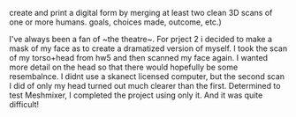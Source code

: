 create and print a digital form by merging at least two clean 3D scans of one or more humans.
goals, choices made, outcome, etc.)

I've always been a fan of ~the theatre~. For prject 2 i decided to make a mask of my face as to create a dramatized version of myself. I took the scan of my torso+head from hw5 and then scanned my face again. I wanted more detail on the head so that there would hopefully be some resembalnce. I didnt use a skanect licensed computer, but the second scan I did of only my head turned out much clearer than the first. Determined to test Meshmixer, I completed the project using only it. And it was quite difficult! 

